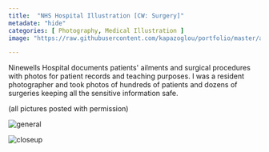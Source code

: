 ```yaml
---
title:  "NHS Hospital Illustration [CW: Surgery]"
metadate: "hide"
categories: [ Photography, Medical Illustration ]
image: "https://raw.githubusercontent.com/kapazoglou/portfolio/master/assets/images/item/pht_1.png"

---
```


Ninewells Hospital documents patients' ailments and surgical procedures with photos for patient records and teaching purposes. I was a resident photographer and took photos of hundreds of patients and dozens of surgeries keeping all the sensitive information safe. 

(all pictures posted with permission)

![general](https://raw.githubusercontent.com/kapazoglou/portfolio/master/assets/images/item/pht_3.png)

![closeup](https://raw.githubusercontent.com/kapazoglou/portfolio/master/assets/images/item/pht_10.png)